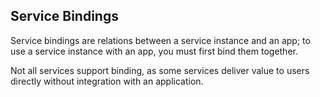 ## Service Bindings

Service bindings are relations between a service instance and an app; to use a service instance with an app, you must first bind them together.

Not all services support binding, as some services deliver value to users directly without integration with an application.
